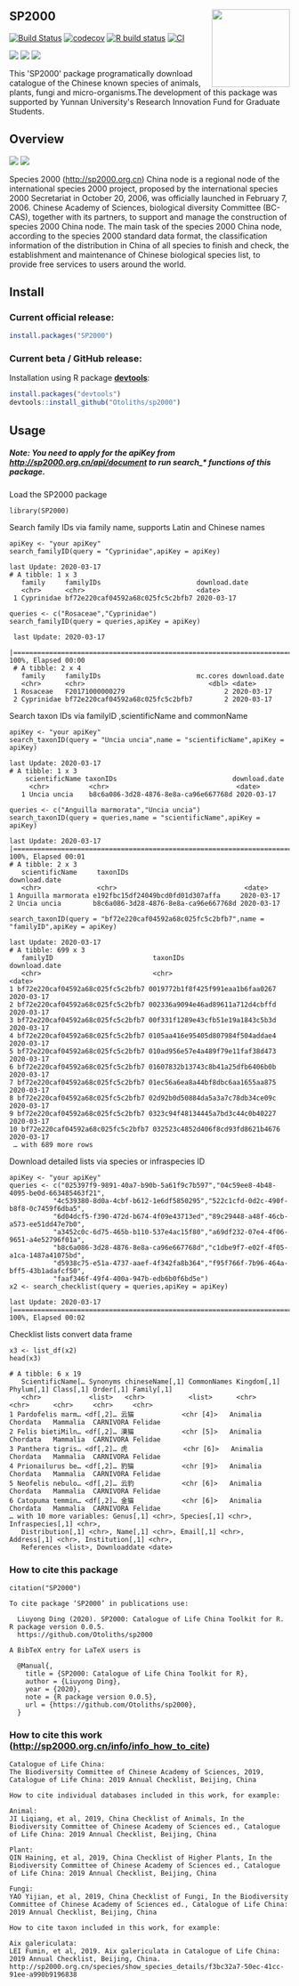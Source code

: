 <!-- README.md is generated from README.Rmd. Please edit that file -->

## SP2000 <img src="inst/figures/logo.png" align="right" width="140" />

[![Build Status](https://travis-ci.org/Otoliths/sp2000.svg?branch=master)](https://travis-ci.org/easystats/sp2000)
[![codecov](https://badge.fury.io/gh/Otoliths%2Fsp2000.svg)](https://badge.fury.io/for/gh/Otoliths/sp2000)
[![R build status](https://github.com/Otoliths/sp2000/workflows/R-CMD-check/badge.svg)](https://github.com/Otoliths/sp2000/actions)
[![CI](https://github.com/Otoliths/sp2000/workflows/CI/badge.svg)](https://github.com/Otoliths/sp2000/actions?query=workflow%3ACI)

<!-- r badge_devel("Otoliths/sp2000", "blue") -->
[![](https://cranlogs.r-pkg.org/badges/grand-total/SP2000?color=bluen)](https://cran.r-project.org/package=SP2000)
[![](https://cranlogs.r-pkg.org/badges/SP2000?color=blue)](https://cranlogs.r-pkg.org/downloads/total/last-month/SP2000)
[![](https://cranlogs.r-pkg.org/badges/last-week/SP2000?color=blue)](https://cranlogs.r-pkg.org/downloads/total/last-week/SP2000)


This 'SP2000' package programatically download catalogue of the Chinese known species of animals, plants, fungi and micro-organisms.The development of this package was supported by Yunnan University's Research Innovation Fund for Graduate Students.



## Overview 

[![](https://img.shields.io/badge/Contact%20us%20on-WeChat-blue.svg)](https://gitee.com/LiuyongDing/latest_literature/raw/master/bad.png)
[![](https://img.shields.io/badge/Follow%20me%20on-WeChat-green.svg)](https://gitee.com/LiuyongDing/latest_literature/raw/master/img.png)

Species 2000 (http://sp2000.org.cn) China node is a regional node of the international species 2000 project, proposed by the international species 2000 Secretariat in October 20, 2006, was officially launched in February 7, 2006. Chinese Academy of Sciences, biological diversity Committee (BC-CAS), together with its partners, to support and manage the construction of species 2000 China node. The main task of the species 2000 China node, according to the species 2000 standard data format, the classification information of the distribution in China of all species to finish and check, the establishment and maintenance of Chinese biological species list, to provide free services to users around the world.


## Install

### Current official release:
```r
install.packages("SP2000")
```

### Current beta / GitHub release:

Installation using R package
[**devtools**](https://cran.r-project.org/package=devtools):
```r
install.packages("devtools")
devtools::install_github("Otoliths/sp2000")
```

## Usage

##### Note: You need to apply for the apiKey from http://sp2000.org.cn/api/document to run search_* functions of this package.

Load the SP2000 package
```{r , eval=F}
library(SP2000)
```
Search family IDs via family name, supports Latin and Chinese names
```{r, eval=F}
apiKey <- "your apiKey"
search_familyID(query = "Cyprinidae",apiKey = apiKey)
```
```{r, eval=F}
last Update: 2020-03-17
# A tibble: 1 x 3
   family     familyIDs                        download.date
   <chr>      <chr>                            <date>       
 1 Cyprinidae bf72e220caf04592a68c025fc5c2bfb7 2020-03-17   
```
```{r, eval=F}
queries <- c("Rosaceae","Cyprinidae")
search_familyID(query = queries,apiKey = apiKey)
```
```{r, eval=F}
 last Update: 2020-03-17
 |======================================================================================| 100%, Elapsed 00:00
 # A tibble: 2 x 4
   family     familyIDs                        mc.cores download.date
   <chr>      <chr>                               <dbl> <date>       
 1 Rosaceae   F20171000000279                         2 2020-03-17   
 2 Cyprinidae bf72e220caf04592a68c025fc5c2bfb7        2 2020-03-17   
```
Search taxon IDs via familyID ,scientificName and commonName
```{r , eval=F}
apiKey <- "your apiKey"
search_taxonID(query = "Uncia uncia",name = "scientificName",apiKey = apiKey)
```
```{r , eval=F}
last Update: 2020-03-17
# A tibble: 1 x 3
    scientificName taxonIDs                             download.date
     <chr>          <chr>                                <date>       
   1 Uncia uncia    b8c6a086-3d28-4876-8e8a-ca96e667768d 2020-03-17  
```
```{r , eval=F}
queries <- c("Anguilla marmorata","Uncia uncia")
search_taxonID(query = queries,name = "scientificName",apiKey = apiKey)
```
```{r , eval=F}
last Update: 2020-03-17
|======================================================================================| 100%, Elapsed 00:01
# A tibble: 2 x 3
   scientificName     taxonIDs                             download.date
   <chr>              <chr>                                <date>       
1 Anguilla marmorata e192fbc15df24049bcd0fd01d307affa     2020-03-17   
2 Uncia uncia        b8c6a086-3d28-4876-8e8a-ca96e667768d 2020-03-17  
```
```{r , eval=F}
search_taxonID(query = "bf72e220caf04592a68c025fc5c2bfb7",name = "familyID",apiKey = apiKey)
```
```{r , eval=F}
last Update: 2020-03-17
# A tibble: 699 x 3
   familyID                         taxonIDs                         download.date
   <chr>                            <chr>                            <date>       
1 bf72e220caf04592a68c025fc5c2bfb7 0019772b1f8f425f991eaa1b6faa0267 2020-03-17   
2 bf72e220caf04592a68c025fc5c2bfb7 002336a9094e46ad89611a712d4cbffd 2020-03-17   
3 bf72e220caf04592a68c025fc5c2bfb7 00f331f1289e43cfb51e19a1843c5b3d 2020-03-17   
4 bf72e220caf04592a68c025fc5c2bfb7 0105aa416e95405d807984f504addae4 2020-03-17   
5 bf72e220caf04592a68c025fc5c2bfb7 010ad956e57e4a489f79e11faf38d473 2020-03-17   
6 bf72e220caf04592a68c025fc5c2bfb7 01607832b13743c8b41a25dfb6406b0b 2020-03-17   
7 bf72e220caf04592a68c025fc5c2bfb7 01ec56a6ea8a44bf8dbc6aa1655aa875 2020-03-17   
8 bf72e220caf04592a68c025fc5c2bfb7 02d92b0d50884da5a3a7c78db34ce09c 2020-03-17   
9 bf72e220caf04592a68c025fc5c2bfb7 0323c94f48134445a7bd3c44c0b40227 2020-03-17   
10 bf72e220caf04592a68c025fc5c2bfb7 032523c4852d406f8cd93fd8621b4676 2020-03-17   
 … with 689 more rows
```
Download detailed lists via species or infraspecies ID
```{r , eval=F}
apiKey <- "your apiKey"
queries <- c("025397f9-9891-40a7-b90b-5a61f9c7b597","04c59ee8-4b48-4095-be0d-663485463f21",
           "4c539380-8d0a-4cbf-b612-1e6df5850295","522c1cfd-0d2c-490f-b8f8-0c7459f6dba5",
           "6d04dcf5-f390-472d-b674-4f09e43713ed","89c29448-a48f-46cb-a573-ee51dd47e7b0",
           "a3452c0c-6d75-465b-b110-537e4ac15f80","a69df232-07e4-4f06-9651-a4e52796f01a",
           "b8c6a086-3d28-4876-8e8a-ca96e667768d","c1dbe9f7-e02f-4f05-a1ca-1487a41075bd",
           "d5938c75-e51a-4737-aaef-4f342fa8b364","f95f766f-7b96-464a-bff5-43b1adafcf50",
           "faaf346f-49f4-400a-947b-edb6b0f6bd5e")           
x2 <- search_checklist(query = queries,apiKey = apiKey)
```
```{r , eval=F}
last Update: 2020-03-17
|======================================================================================| 100%, Elapsed 00:02
```
Checklist lists convert data frame
```{r , eval=F}
x3 <- list_df(x2)
head(x3)
```
```{r , eval=F}
# A tibble: 6 x 19
   ScientificName[… Synonyms chineseName[,1] CommonNames Kingdom[,1] Phylum[,1] Class[,1] Order[,1] Family[,1]
   <chr>            <list>   <chr>           <list>      <chr>       <chr>      <chr>     <chr>     <chr>     
1 Pardofelis marm… <df[,2]… 云猫            <chr [4]>   Animalia    Chordata   Mammalia  CARNIVORA Felidae   
2 Felis bietiMiln… <df[,2]… 漠猫            <chr [5]>   Animalia    Chordata   Mammalia  CARNIVORA Felidae   
3 Panthera tigris… <df[,2]… 虎              <chr [6]>   Animalia    Chordata   Mammalia  CARNIVORA Felidae   
4 Prionailurus be… <df[,2]… 豹猫            <chr [9]>   Animalia    Chordata   Mammalia  CARNIVORA Felidae   
5 Neofelis nebulo… <df[,2]… 云豹            <chr [6]>   Animalia    Chordata   Mammalia  CARNIVORA Felidae   
6 Catopuma temmin… <df[,2]… 金猫            <chr [6]>   Animalia    Chordata   Mammalia  CARNIVORA Felidae   
… with 10 more variables: Genus[,1] <chr>, Species[,1] <chr>, Infraspecies[,1] <chr>,
   Distribution[,1] <chr>, Name[,1] <chr>, Email[,1] <chr>, Address[,1] <chr>, Institution[,1] <chr>,
   References <list>, Downloaddate <date>
```

### How to cite this package
```{r , eval=F}
citation("SP2000")

To cite package ‘SP2000’ in publications use:

  Liuyong Ding (2020). SP2000: Catalogue of Life China Toolkit for R. R package version 0.0.5.
  https://github.com/Otoliths/sp2000

A BibTeX entry for LaTeX users is

  @Manual{,
    title = {SP2000: Catalogue of Life China Toolkit for R},
    author = {Liuyong Ding},
    year = {2020},
    note = {R package version 0.0.5},
    url = {https://github.com/Otoliths/sp2000},
  }
```

### How to cite this work (http://sp2000.org.cn/info/info_how_to_cite)

```{r , eval=F}
Catalogue of Life China: 
The Biodiversity Committee of Chinese Academy of Sciences, 2019, Catalogue of Life China: 2019 Annual Checklist, Beijing, China

How to cite individual databases included in this work, for example:

Animal: 
JI Liqiang, et al, 2019, China Checklist of Animals, In the Biodiversity Committee of Chinese Academy of Sciences ed., Catalogue of Life China: 2019 Annual Checklist, Beijing, China

Plant: 
QIN Haining, et al, 2019, China Checklist of Higher Plants, In the Biodiversity Committee of Chinese Academy of Sciences ed., Catalogue of Life China: 2019 Annual Checklist, Beijing, China

Fungi: 
YAO Yijian, et al, 2019, China Checklist of Fungi, In the Biodiversity Committee of Chinese Academy of Sciences ed., Catalogue of Life China: 2019 Annual Checklist, Beijing, China

How to cite taxon included in this work, for example:

Aix galericulata: 
LEI Fumin, et al, 2019. Aix galericulata in Catalogue of Life China: 2019 Annual Checklist, Beijing, China. http://sp2000.org.cn/species/show_species_details/f3bc32a7-50ec-41cc-91ee-a990b9196838
```
